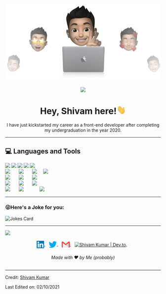 <p align="center"><img src="https://raw.githubusercontent.com/KevinPatel04/KevinPatel04/master/cover-thompson.png"></p>
<p align="center"><img src="https://user-images.githubusercontent.com/50996696/135711385-d623a98f-311f-4ad2-ab9b-a008398eb77b.jpg"></p>


<h1 align="center">Hey, Shivam here!<img src="https://raw.githubusercontent.com/ABSphreak/ABSphreak/master/gifs/Hi.gif" width="30"> </h1>
<p align="center" width="150px"> I have just kickstarted my career as a front-end developer after completing my undergraduation in the year 2020. </p> 

------

## :computer: Languages and Tools

<p>
  <code><img width="15%" src="https://www.vectorlogo.zone/logos/javascript/javascript-ar21.svg"></code>
  <code><img width="15%" src="https://www.vectorlogo.zone/logos/typescriptlang/typescriptlang-ar21.svg"></code>
  <code><img width="15%" src="https://www.vectorlogo.zone/logos/reactjs/reactjs-ar21.svg"></code>
  <code><img width="7%" src="https://cdn.worldvectorlogo.com/logos/next-js.svg"></code>
  <code><img width="6%" src="https://cdn.worldvectorlogo.com/logos/graphql.svg"></code>
  <br />
  <code><img width="5%" src="https://cdn.worldvectorlogo.com/logos/html-1.svg"></code>&nbsp;&nbsp;&nbsp;&nbsp;&nbsp;&nbsp;
  <code><img width="5%" src="https://cdn.worldvectorlogo.com/logos/css-3.svg"></code>&nbsp;&nbsp;&nbsp;&nbsp;&nbsp;&nbsp;
  <code><img width="6%" src="https://cdn.worldvectorlogo.com/logos/material-ui-1.svg"></code>&nbsp;&nbsp;&nbsp;&nbsp;
  <code><img width="6%" src="https://cdn.worldvectorlogo.com/logos/styled-components-1.svg"></code>&nbsp;&nbsp;
  <br />
  <code><img width="15%" src="https://www.vectorlogo.zone/logos/mongodb/mongodb-ar21.svg"></code>&nbsp;&nbsp;&nbsp;&nbsp;&nbsp;&nbsp;
  <code><img width="15%" src="https://www.vectorlogo.zone/logos/expressjs/expressjs-ar21.svg"></code>&nbsp;&nbsp;&nbsp;&nbsp;&nbsp;&nbsp;
  <code><img width="15%" src="https://www.vectorlogo.zone/logos/nodejs/nodejs-ar21.svg"></code>&nbsp;&nbsp;&nbsp;&nbsp;&nbsp;&nbsp;
  <br />
  <code><img width="5%" src="https://cdn.worldvectorlogo.com/logos/java-4.svg"></code>&nbsp;&nbsp;&nbsp;&nbsp;&nbsp;&nbsp;
  <code><img width="15%" src="https://www.vectorlogo.zone/logos/python/python-ar21.svg"></code>&nbsp;&nbsp;&nbsp;&nbsp;&nbsp;&nbsp;
  <code><img width="7%" src ='https://raw.githubusercontent.com/rahulbanerjee26/githubAboutMeGenerator/main/icons/c.svg'></code>&nbsp;&nbsp;&nbsp;&nbsp;&nbsp;&nbsp;
  <br />
  <code><img width="5%" src="https://cdn.worldvectorlogo.com/logos/visual-studio-code-1.svg"></code>&nbsp;&nbsp;&nbsp;&nbsp;&nbsp;&nbsp;
  <code><img width="5%"   src="https://www.vectorlogo.zone/logos/npmjs/npmjs-ar21.svg"></code>&nbsp;&nbsp;&nbsp;&nbsp;&nbsp;&nbsp;&nbsp;&nbsp;&nbsp;&nbsp;&nbsp;&nbsp;
  <code><img width="5%"   src="https://cdn.worldvectorlogo.com/logos/adobe-xd-1.svg"></code>&nbsp;&nbsp;&nbsp;&nbsp;&nbsp;&nbsp;
</p>

------

### 😜Here's a Joke for you:
<img align="center" src="https://readme-jokes.vercel.app/api" alt="Jokes Card" />

------
<img src='https://raw.githubusercontent.com/ShahriarShafin/ShahriarShafin/main/Assets/handshake.gif' width="100px">
<p align="center">
<a href="https://www.linkedin.com/in/shivam-kumar-1312771b5/" target="_blank">
  <img align="center" alt="Shivam Kumar | Linkedin" width="24px" src="https://github.com/SatYu26/SatYu26/blob/master/Assets/Linkedin.svg" />
</a> &nbsp;&nbsp;
<a href="https://twitter.com/_toxic_smiley" target="_blank">
  <img align="center" alt="Shivam Kumar | Twitter" width="26px" src="https://github.com/SatYu26/SatYu26/blob/master/Assets/Twitter.svg" />
</a> &nbsp;&nbsp;
<a href="mailto:smileyahivam3042@gmail.com" >
  <img align="center" alt="Shivam Kumar | Gmail" width="26px" src="https://github.com/SatYu26/SatYu26/blob/master/Assets/Gmail.svg" />
</a> &nbsp;&nbsp;
<a href="https://dev.to/smileyshivam" >
  <img align="center" alt="Shivam Kumar | Dev.to" width="26px" src="https://cdn.worldvectorlogo.com/logos/devto.svg" />
</a> &nbsp;&nbsp;
<p>

<h6 align="center">Made with ❤️ by Me (probably)</h6>

------
Credit: [Shivam Kumar](http://github.com/SmileyShivam)

Last Edited on: 02/10/2021
